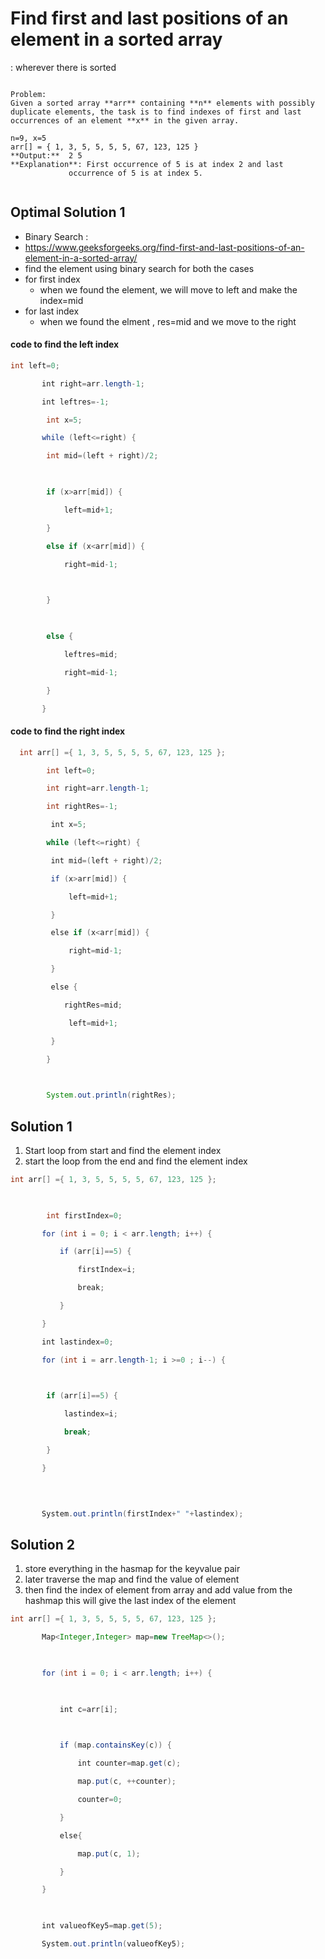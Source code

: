 # Find first and last positions of an element in a sorted array
: wherever there is sorted

```

Problem:
Given a sorted array **arr** containing **n** elements with possibly duplicate elements, the task is to find indexes of first and last occurrences of an element **x** in the given array.

n=9, x=5
arr[] = { 1, 3, 5, 5, 5, 5, 67, 123, 125 }
**Output:**  2 5
**Explanation**: First occurrence of 5 is at index 2 and last
             occurrence of 5 is at index 5.


```


## Optimal Solution 1 
- Binary Search : 
- https://www.geeksforgeeks.org/find-first-and-last-positions-of-an-element-in-a-sorted-array/
- find the element using binary search for both the cases
- for first index 
	- when we found the element, we will move to left and make the index=mid
- for last index
	- when we found the elment , res=mid and we move to the right


####  code to find the left index 
```java
int left=0;

       int right=arr.length-1;

       int leftres=-1;

        int x=5;

       while (left<=right) {

        int mid=(left + right)/2;

  

        if (x>arr[mid]) {

            left=mid+1;

        }

        else if (x<arr[mid]) {

            right=mid-1;

  

        }

  

        else {

            leftres=mid;

            right=mid-1;

        }

       }
```

#### code to find the right index
```java
  int arr[] ={ 1, 3, 5, 5, 5, 5, 67, 123, 125 };

        int left=0;

        int right=arr.length-1;

        int rightRes=-1;

         int x=5;

        while (left<=right) {

         int mid=(left + right)/2;

         if (x>arr[mid]) {

             left=mid+1;

         }

         else if (x<arr[mid]) {

             right=mid-1;

         }

         else {

            rightRes=mid;

             left=mid+1;

         }

        }

  

        System.out.println(rightRes);
```

## Solution 1
1. Start loop from start and find the element index
2. start the loop from the end and find the element index

```java
int arr[] ={ 1, 3, 5, 5, 5, 5, 67, 123, 125 };

  

        int firstIndex=0;

       for (int i = 0; i < arr.length; i++) {

           if (arr[i]==5) {

               firstIndex=i;

               break;

           }

       }

       int lastindex=0;

       for (int i = arr.length-1; i >=0 ; i--) {

  

        if (arr[i]==5) {

            lastindex=i;

            break;

        }

       }

  
  

       System.out.println(firstIndex+" "+lastindex);
```


## Solution 2
1. store everything in the hasmap for the keyvalue pair
2. later traverse the map and find the value of element
3. then find the index of element from array and add value from the hashmap this will give the last index of the element

```java
int arr[] ={ 1, 3, 5, 5, 5, 5, 67, 123, 125 };

       Map<Integer,Integer> map=new TreeMap<>();

  

       for (int i = 0; i < arr.length; i++) {

  

           int c=arr[i];

  

           if (map.containsKey(c)) {

               int counter=map.get(c);

               map.put(c, ++counter);

               counter=0;

           }

           else{

               map.put(c, 1);

           }

       }

  

       int valueofKey5=map.get(5);

       System.out.println(valueofKey5);
```